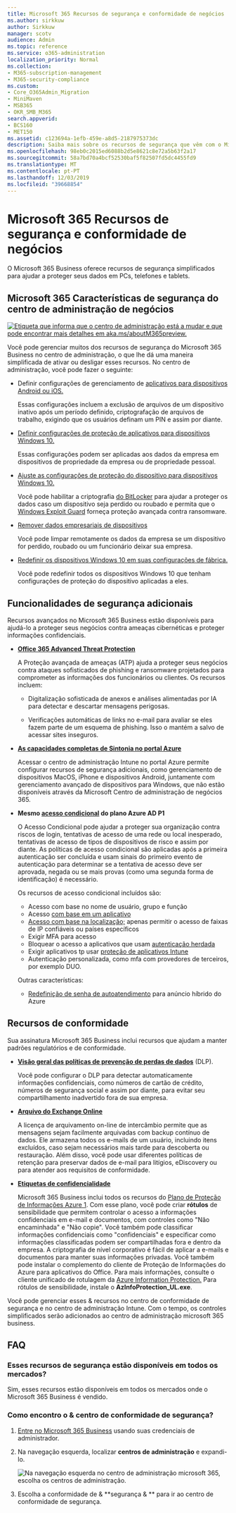 ```yaml
---
title: Microsoft 365 Recursos de segurança e conformidade de negócios
ms.author: sirkkuw
author: Sirkkuw
manager: scotv
audience: Admin
ms.topic: reference
ms.service: o365-administration
localization_priority: Normal
ms.collection:
- M365-subscription-management
- M365-security-compliance
ms.custom:
- Core_O365Admin_Migration
- MiniMaven
- MSB365
- OKR_SMB_M365
search.appverid:
- BCS160
- MET150
ms.assetid: c123694a-1efb-459e-a8d5-2187975373dc
description: Saiba mais sobre os recursos de segurança que vêm com o Microsoft 365 Business.
ms.openlocfilehash: 98eb0c2015ed6088b2d5e8621c8e72a5b63f2a17
ms.sourcegitcommit: 58a7bd70a4bcf52530baf5f82507fd5dc4455fd9
ms.translationtype: MT
ms.contentlocale: pt-PT
ms.lasthandoff: 12/03/2019
ms.locfileid: "39668854"
---
```

# <a name="microsoft-365-business-security-and-compliance-features"></a>Microsoft 365 Recursos de segurança e conformidade de negócios

O Microsoft 365 Business oferece recursos de segurança simplificados para ajudar a proteger seus dados em PCs, telefones e tablets.
    
## <a name="microsoft-365-business-admin-center-security-features"></a>Microsoft 365 Características de segurança do centro de administração de negócios

[![Etiqueta que informa que o centro de administração está a mudar e que pode encontrar mais detalhes em aka.ms/aboutM365preview.](media/m365admincenterchanging.png)](https://docs.microsoft.com/office365/admin/microsoft-365-admin-center-preview)

Você pode gerenciar muitos dos recursos de segurança do Microsoft 365 Business no centro de administração, o que lhe dá uma maneira simplificada de ativar ou desligar esses recursos. No centro de administração, você pode fazer o seguinte:
  
- Definir configurações de gerenciamento de [aplicativos para dispositivos Android ou iOS.](app-protection-settings-for-android-and-ios.md) 
    
    Essas configurações incluem a exclusão de arquivos de um dispositivo inativo após um período definido, criptografação de arquivos de trabalho, exigindo que os usuários definam um PIN e assim por diante.
    
- [Definir configurações de proteção de aplicativos para dispositivos Windows 10.](protection-settings-for-windows-10-devices.md) 
    
    Essas configurações podem ser aplicadas aos dados da empresa em dispositivos de propriedade da empresa ou de propriedade pessoal.
    
- [Ajuste as configurações de proteção do dispositivo para dispositivos Windows 10.](protection-settings-for-windows-10-pcs.md) 
    
    Você pode habilitar a criptografia [do BitLocker](https://go.microsoft.com/fwlink/p/?linkid=871405) para ajudar a proteger os dados caso um dispositivo seja perdido ou roubado e permita que o [Windows Exploit Guard](https://docs.microsoft.com/windows/security/threat-protection/microsoft-defender-atp/enable-exploit-protection) forneça proteção avançada contra ransomware. 
    
- [Remover dados empresariais de dispositivos](remove-company-data.md)
    
    Você pode limpar remotamente os dados da empresa se um dispositivo for perdido, roubado ou um funcionário deixar sua empresa.
    
- [Redefinir os dispositivos Windows 10 em suas configurações de fábrica.](reset-devices-to-factory-settings.md) 
    
    Você pode redefinir todos os dispositivos Windows 10 que tenham configurações de proteção do dispositivo aplicadas a eles.
    
## <a name="additional-security-features"></a>Funcionalidades de segurança adicionais 

Recursos avançados no Microsoft 365 Business estão disponíveis para ajudá-lo a proteger seus negócios contra ameaças cibernéticas e proteger informações confidenciais.
  
- **[Office 365 Advanced Threat Protection](https://support.office.com/article/e100fe7c-f2a1-4b7d-9e08-622330b83653)**
    
    A Proteção avançada de ameaças (ATP) ajuda a proteger seus negócios contra ataques sofisticados de phishing e ransomware projetados para comprometer as informações dos funcionários ou clientes. Os recursos incluem:
    
  - Digitalização sofisticada de anexos e análises alimentadas por IA para detectar e descartar mensagens perigosas.
    
  - Verificações automáticas de links no e-mail para avaliar se eles fazem parte de um esquema de phishing. Isso o mantém a salvo de acessar sites inseguros.

- **[As capacidades completas de Sintonia no portal Azure](https://go.microsoft.com/fwlink/p/?linkid=871403)**
    
    Acessar o centro de administração Intune no portal Azure permite configurar recursos de segurança adicionais, como gerenciamento de dispositivos MacOS, iPhone e dispositivos Android, juntamente com gerenciamento avançado de dispositivos para Windows, que não estão disponíveis através da Microsoft Centro de administração de negócios 365.
- **Mesmo [acesso condicional](https://docs.microsoft.com/azure/active-directory/conditional-access/overview) do plano Azure AD P1**


    O Acesso Condicional pode ajudar a proteger sua organização contra riscos de login, tentativas de acesso de uma rede ou local inesperado, tentativas de acesso de tipos de dispositivos de risco e assim por diante. As políticas de acesso condicional são aplicadas após a primeira autenticação ser concluída e usam sinais do primeiro evento de autenticação para determinar se a tentativa de acesso deve ser aprovada, negada ou se mais provas (como uma segunda forma de identificação) é necessário.

    Os recursos de acesso condicional incluídos são:

    - Acesso com base no nome de usuário, grupo e função
    - Acesso [com base em um aplicativo](https://docs.microsoft.com/azure/active-directory/conditional-access/app-based-conditional-access) 
    - [Acesso com base na localização;](https://docs.microsoft.com/azure/active-directory/authentication/howto-registration-mfa-sspr-combined#conditional-access-policies-for-combined-registration)  apenas permitir o acesso de faixas de IP confiáveis ou países específicos 
    - Exigir MFA para acesso
    - Bloquear o acesso a aplicativos que usam [autenticação herdada](https://docs.microsoft.com/azure/active-directory/conditional-access/block-legacy-authentication)
    - Exigir aplicativos tp usar [proteção de aplicativos Intune](https://docs.microsoft.com/azure/active-directory/conditional-access/app-protection-based-conditional-access)
    - Autenticação personalizada, como mfa com provedores de terceiros, por exemplo DUO.
   
    Outras características:
    - [Redefinição de senha de autoatendimento](https://docs.microsoft.com/azure/active-directory/authentication/concept-sspr-customization) para anúncio híbrido do Azure
    
## <a name="compliance-features"></a>Recursos de conformidade

Sua assinatura Microsoft 365 Business inclui recursos que ajudam a manter padrões regulatórios e de conformidade.

- **[Visão geral das políticas de prevenção de perdas de dados](https://support.office.com/article/1966b2a7-d1e2-4d92-ab61-42efbb137f5e)** (DLP). 
    
    Você pode configurar o DLP para detectar automaticamente informações confidenciais, como números de cartão de crédito, números de segurança social e assim por diante, para evitar seu compartilhamento inadvertido fora de sua empresa.
    
- **[Arquivo do Exchange Online](https://products.office.com/exchange/microsoft-exchange-online-archiving-email)**
    
    A licença de arquivamento on-line de intercâmbio permite que as mensagens sejam facilmente arquivadas com backup contínuo de dados. Ele armazena todos os e-mails de um usuário, incluindo itens excluídos, caso sejam necessários mais tarde para descoberta ou restauração. Além disso, você pode usar diferentes políticas de retenção para preservar dados de e-mail para litígios, eDiscovery ou para atender aos requisitos de conformidade.
    
- **[Etiquetas de confidencialidade](https://docs.microsoft.com/microsoft-365/compliance/sensitivity-labels)**

   Microsoft 365 Business inclui todos os recursos do [Plano de Proteção de Informações Azure 1](https://go.microsoft.com/fwlink/p/?linkid=871407). Com esse plano, você pode criar **rótulos** de sensibilidade que permitem controlar o acesso a informações confidenciais em e-mail e documentos, com controles como "Não encaminhada" e "Não copie". Você também pode classificar informações confidenciais como "confidenciais" e especificar como informações classificadas podem ser compartilhadas fora e dentro da empresa. A criptografia de nível corporativo é fácil de aplicar a e-mails e documentos para manter suas informações privadas. Você também pode instalar o complemento do cliente de Proteção de Informações do Azure para aplicativos do Office. Para mais informações, consulte o cliente unificado de rotulagem da [Azure Information Protection.](https://docs.microsoft.com/azure/information-protection/rms-client/unifiedlabelingclient-version-release-history) Para rótulos de sensibilidade, instale o **AzInfoProtection_UL.exe**.

Você pode gerenciar esses &amp; recursos no centro de conformidade de segurança e no centro de administração Intune. Com o tempo, os controles simplificados serão adicionados ao centro de administração microsoft 365 business.
  
    
## <a name="faq"></a>FAQ

 ### <a name="are-these-security-features-available-in-all-markets"></a>Esses recursos de segurança estão disponíveis em todos os mercados?
  
Sim, esses recursos estão disponíveis em todos os mercados onde o Microsoft 365 Business é vendido.
  
### <a name="how-do-i-find-the-security-amp-compliance-center"></a>Como encontro o &amp; centro de conformidade de segurança?
  
1. [Entre no Microsoft 365 Business](https://portal.microsoft.com/) usando suas credenciais de administrador. 
    
2. Na navegação esquerda, localizar **centros de administração** e expandi-lo. 
    
    ![Na navegação esquerda no centro de administração microsoft 365, escolha os centros de administração.](media/fa4484f8-c637-45fd-a7bd-bdb3abfd6c03.png)
  
3. Escolha a conformidade de &amp; **segurança &amp; ** para ir ao centro de conformidade de segurança.
